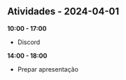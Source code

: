 ## Atividades - 2024-04-01

**10:00 - 17:00**

* Discord

**14:00 - 18:00**

* Prepar apresentação 
